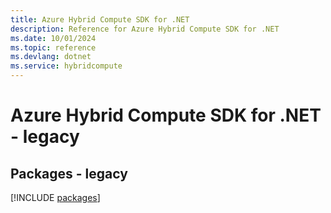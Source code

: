 ```yaml
---
title: Azure Hybrid Compute SDK for .NET
description: Reference for Azure Hybrid Compute SDK for .NET
ms.date: 10/01/2024
ms.topic: reference
ms.devlang: dotnet
ms.service: hybridcompute
---
```

# Azure Hybrid Compute SDK for .NET - legacy
## Packages - legacy
[!INCLUDE [packages](hybrid-compute-index.md)]